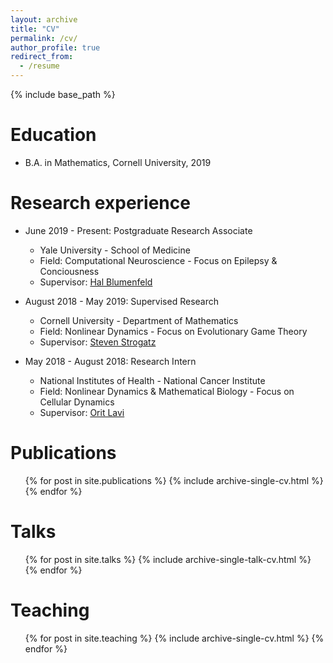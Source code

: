 ```yaml
---
layout: archive
title: "CV"
permalink: /cv/
author_profile: true
redirect_from:
  - /resume
---
```


{% include base_path %}

Education
======
* B.A. in Mathematics, Cornell University, 2019

Research experience
======
* June 2019 - Present: Postgraduate Research Associate
  * Yale University - School of Medicine
  * Field: Computational Neuroscience - Focus on Epilepsy & Conciousness
  * Supervisor: [Hal Blumenfeld](https://medicine.yale.edu/profile/hal_blumenfeld/)
  
* August 2018 - May 2019: Supervised Research
  * Cornell University - Department of Mathematics
  * Field: Nonlinear Dynamics - Focus on Evolutionary Game Theory
  * Supervisor: [Steven Strogatz](https://math.cornell.edu/steven-strogatz)

* May 2018 - August 2018: Research Intern
  * National Institutes of Health - National Cancer Institute
  * Field: Nonlinear Dynamics & Mathematical Biology - Focus on Cellular Dynamics
  * Supervisor: [Orit Lavi](https://ccr.cancer.gov/Laboratory-of-Cell-Biology/orit-lavi)

Publications
======
  <ul>{% for post in site.publications %}
    {% include archive-single-cv.html %}
  {% endfor %}</ul>
  
Talks
======
  <ul>{% for post in site.talks %}
    {% include archive-single-talk-cv.html %}
  {% endfor %}</ul>
  
Teaching
======
  <ul>{% for post in site.teaching %}
    {% include archive-single-cv.html %}
  {% endfor %}</ul>
  
